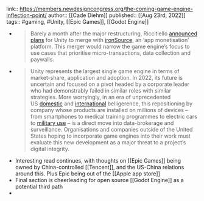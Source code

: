 ---
---

link:: https://members.newdesigncongress.org/the-coming-game-engine-inflection-point/
author:: [[Cade Diehm]]
published:: [[Aug 23rd, 2022]]
tags:: #gaming, #Unity, [[Epic Games]], [[Godot Engine]]

- > Barely a month after the major restructuring, Riccitiello [announced plans](https://investors.unity.com/news/news-details/2022/Unity-Announces-Merger-Agreement-with-ironSource/default.aspx) for Unity to merge with [ironSource](https://seekingalpha.com/article/4525632-unity-and-ironsource-what-are-investors-missing), an ‘app monetisation’ platform. This merger would narrow the game engine’s focus to use cases that prioritise micro-transactions, data collection and paywalls.
- > Unity represents the largest single game engine in terms of market-share, application and adoption. In 2022, its future is uncertain and focused on a pivot headed by a corporate leader who had demonstrably failed in similar roles with similar strategies. More worryingly, in an era of unprecedented US [domestic](https://www.opb.org/article/2022/06/24/text-supreme-court-ruling-overturning-roe-v-wade/) and [international](https://www.reuters.com/world/asia-pacific/pelosi-expected-arrive-taiwan-tuesday-sources-say-2022-08-02/) belligerence, this repositioning by company whose products are installed on millions of devices – from smartphones to medical training programmes to electric cars to [military use](https://www.msn.com/en-us/news/technology/unity-is-now-helping-design-simulation-programs-for-the-us-military/ar-AA10zgee) – is a direct move into data-brokerage and surveillance. Organisations and companies outside of the United States hoping to incorporate game engines into their work must evaluate this new development as a major threat to a project’s digital integrity.
- Interesting read continues, with thoughts on [[Epic Games]] being owned by China-controlled [[Tencent]], and the US-China relations around this.  Plus Epic being out of the [[Apple app store]]
- Final section is cheerleading for open source [[Godot Engine]] as a potential third path
-